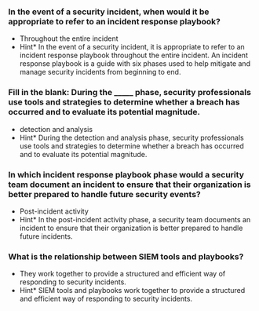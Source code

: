 ### In the event of a security incident, when would it be appropriate to refer to an incident response playbook?

-  Throughout the entire incident
- Hint* In the event of a security incident, it is appropriate to refer to an incident response playbook throughout the entire incident. An incident response playbook is a guide with six phases used to help mitigate and manage security incidents from beginning to end.

### Fill in the blank: During the _____ phase, security professionals use tools and strategies to determine whether a breach has occurred and to evaluate its potential magnitude.

-  detection and analysis
- Hint* During the detection and analysis phase, security professionals use tools and strategies to determine whether a breach has occurred and to evaluate its potential magnitude.

### In which incident response playbook phase would a security team document an incident to ensure that their organization is better prepared to handle future security events?

-  Post-incident activity
- Hint* In the post-incident activity phase, a security team documents an incident to ensure that their organization is better prepared to handle future incidents.

### What is the relationship between SIEM tools and playbooks?

-  They work together to provide a structured and efficient way of responding to security incidents.
- Hint* SIEM tools and playbooks work together to provide a structured and efficient way of responding to security incidents.